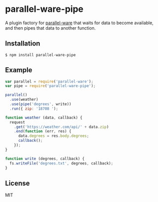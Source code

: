
# parallel-ware-pipe

  A plugin factory for [parallel-ware](https://github.com/segmentio/parallel-ware) that waits for data to become available, and then pipes that data to another function.

## Installation

    $ npm install parallel-ware-pipe

## Example

```js
var parallel = require('parallel-ware');
var pipe = require('parallel-ware-pipe');

parallel()
  .use(weather)
  .use(pipe('degrees', write))
  .run({ zip: '18708 ');

function weather (data, callback) {
  request
    .get('https://weather.com/api/' + data.zip)
    .end(function (err, res) {
      data.degrees = res.body.degrees;
      callback();
    });
}

function write (degrees, callback) {
  fs.writeFile('degrees.txt', degrees, callback);
}
```

## License

MIT